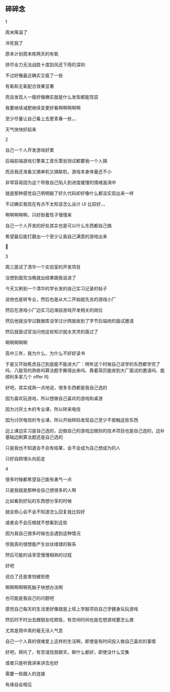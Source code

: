 ## 碎碎念
1

周末降温了

冷死我了

原本计划周末练两天的有氧

拼尽全力无法战胜十度刮风还下雨的深圳

不过好像最近确实又瘦了一些

有氧和无氧配合效果显著

而且发现人一瘦好像确实就是什么发型都能驾驭

我要继续减肥继续变更好看啊啊啊啊啊

至少尽量让自己看上去更青春一些，，

天气快快好起来

2

自己一个人开发游戏好累

后端前端游戏引擎美工音乐策划测试都要我一个人搞

而且我还准备又搞单机又搞联机，游戏本身体量还不小

非常容易因为这个导致自己陷入到进度缓慢的情绪漩涡中

就是那种感觉自己明明敲了好久代码却好像什么都没实现出来一样

不过确实我现在有点不太知该怎么设计 UI 比较好，，

啊啊啊啊啊，只好耐着性子慢慢来

自己一个人开发的好处其实也是可以什么东西都自己搞

希望最后能打磨出一个至少让我自己满意的游戏出来

🌙

3

周三面试了清华一个实验室的开发项目

没想到面完当晚就出结果跟我说进了

今天又刷到一个清华的学长发的自己实习记录的帖子

说他也是转专业，然后也是从大二开始就先去的游戏小厂

然后在游戏小厂边实习边海投游戏开发相关的岗位

然后他就没学过数据库没学过计网就收到了字节后端岗的面试邀请

然后就面试官没问他这些知识就水灵灵的面过了

啊啊啊啊啊

高中三年，我为什么，为什么不好好读书

于是又开始焦虑自己到底能不能进大厂：明年这个时候自己该学的东西都学完了吗、八股背的熟练吗算法题手撕得出来吗、靠着简历能收到大厂面试的邀请吗、能顺利多拿几个 offer 吗

好吧，其实成熟一点地说，很多东西都是我自己选的

因为喜欢玩游戏，所以想做自己喜欢的游戏和桌游

因为讨厌土木的专业课，所以转来电信

因为讨厌电信的专业课，所以开始转码发现自己至少不抵触这些东西

边上课边实习是自己选的，边做自己的游戏边做别的技术项目也是自己选的，边补基础边刷算法题还是自己选的

只是我也不知道会不会有结果，会不会成为自己想成为的人

只好自顾埋头向前走

4

很多时候都希望自己能有勇气一点

只是我就是那种会自己想很多的人啊

比如看到好玩的东西想分享的时候

就会担心会不会不知道怎么回复我比较好

或者会不会压根就不想看到这些

因为我自己很多时候也会遇到这种情况

但我真的很想能产生丝丝缕缕的联系

然后可能的话享受慢慢相熟的过程

好吧

说白了还是害怕被拒绝

啊啊啊啊啊死脑子快想办法啊

也可能是我自己的问题吧

感觉自己每天的生活里好像就是上班上学敲项目自己学健身玩玩游戏

然后时不时出去跟朋友吃顿饭，有空闲时间也是在想游戏要怎么做

尤其是周中真的毫无活人气息

自己一个人真的很难爱上这样的生活啊，即使是有时间投入做自己喜欢的事情

好吧，拜托了，有空请找我聊天，聊什么都好，即使没什么交集

或者只是听我讲来讲去也好

需要一些跟人的连接

有缘自会相见